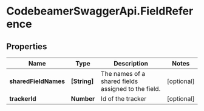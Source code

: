 # CodebeamerSwaggerApi.FieldReference

## Properties
Name | Type | Description | Notes
------------ | ------------- | ------------- | -------------
**sharedFieldNames** | **[String]** | The names of a shared fields assigned to the field. | [optional] 
**trackerId** | **Number** | Id of the tracker | [optional] 
